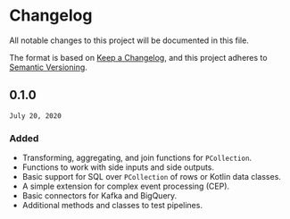 # Changelog

All notable changes to this project will be documented in this file.

The format is based on [Keep a Changelog](https://keepachangelog.com/en/1.0.0/),
and this project adheres to [Semantic Versioning](https://semver.org/spec/v2.0.0.html).

## 0.1.0

`July 20, 2020`

### Added

- Transforming, aggregating, and join functions for `PCollection`.
- Functions to work with side inputs and side outputs.
- Basic support for SQL over `PCollection` of rows or Kotlin data classes.
- A simple extension for complex event processing (CEP).
- Basic connectors for Kafka and BigQuery.
- Additional methods and classes to test pipelines.

